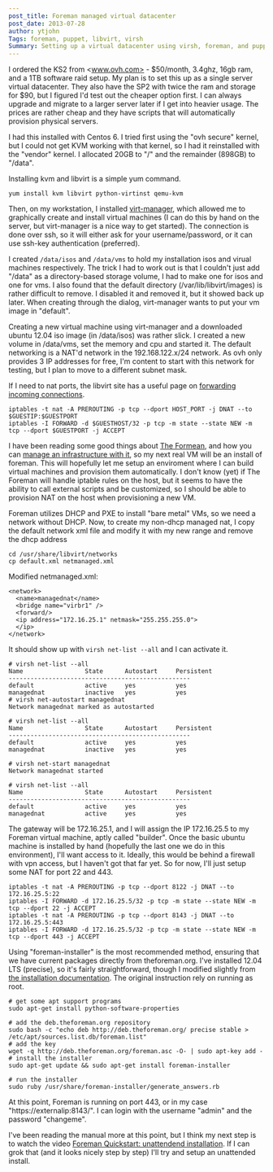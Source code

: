 ```yaml
---
post_title: Foreman managed virtual datacenter
post_date: 2013-07-28
author: ytjohn
Tags: foreman, puppet, libvirt, virsh
Summary: Setting up a virtual datacenter using virsh, foreman, and puppet.
---
```


I ordered the KS2 from <www.ovh.com> - $50/month, 3.4ghz, 16gb ram, and a 1TB software raid setup. My plan is to set this
up as a single server virtual datacenter. They also have the SP2 with twice the ram and storage for $90, but I figured I'd test out
the cheaper option first. I can always upgrade and migrate to a larger server later if I get into heavier usage. The prices are rather cheap and they have scripts that will automatically provision physical servers. 

I had this installed with Centos 6. I tried first using the "ovh secure" kernel, but I could not get KVM working with that kernel, so I had it reinstalled with the "vendor" kernel. I allocated 20GB to "/" and the remainder (898GB) to "/data". 

Installing kvm and libvirt is a simple yum command.

    yum install kvm libvirt python-virtinst qemu-kvm

Then, on my workstation, I installed [virt-manager](http://virt-manager.org/), which allowed me to graphically create and install virtual machines (I can do this by hand on the server, but virt-manager is a nice way to get started). The connection is done over ssh, so it will either ask for your username/password, or it can use ssh-key authentication (preferred).

I created `/data/isos` and `/data/vms` to hold my installation isos and virual machines respectively. The trick I had to work out is that I couldn't just add "/data" as a directory-based storage volume, I had to make one for isos and one for vms. I also found that the default directory (/var/lib/libvirt/images) is rather difficult to remove. I disabled it and removed it, but it showed back up later. When creating through the dialog, virt-manager wants to put your vm image in "default". 

Creating a new virtual machine using virt-manager and a downloaded ubuntu 12.04 iso image (in /data/isos) was rather slick. I created a new volume in /data/vms, set the memory and cpu and started it. The default networking is a NAT'd network in the 192.168.122.x/24 network. As ovh only provides 3 IP addresses for free, I'm content to start with this network for testing, but I plan to move to a different subnet mask.

If I need to nat ports, the libvirt site has a useful page on [forwarding incoming connections](http://wiki.libvirt.org/page/Networking#Forwarding_Incoming_Connections).

    iptables -t nat -A PREROUTING -p tcp --dport HOST_PORT -j DNAT --to $GUESTIP:$GUESTPORT
    iptables -I FORWARD -d $GUESTHOST/32 -p tcp -m state --state NEW -m tcp --dport $GUESTPORT -j ACCEPT

I have been reading some good things about [The Formean](http://theforeman.org/), and how you can [manage an infrastructure with it](http://engineering.yakaz.com/managing-an-infrastructure-datacenter-with-foreman-and-puppet.html), so my next real VM will be an install of foreman. This will hopefully let me setup an enviroment where I can build virtual machines and provision them automatically. I don't know (yet) if The Foreman will handle iptable rules on the host, but it seems to have the ability to call external scripts and be customized, so I should be able to provision NAT on the host when provisioning a new VM.

Foreman utilizes DHCP and PXE to install "bare metal" VMs, so we need a network without DHCP. Now, to create my non-dhcp managed nat, I copy the default network xml file and modify it with my new range and remove the dhcp address

    cd /usr/share/libvirt/networks
    cp default.xml netmanaged.xml


Modified netmanaged.xml:

    <network>
      <name>managednat</name>
      <bridge name="virbr1" />
      <forward/>
      <ip address="172.16.25.1" netmask="255.255.255.0">
      </ip>
    </network>

It should show up with `virsh net-list --all` and I can activate it.

    # virsh net-list --all
    Name                 State      Autostart     Persistent
    --------------------------------------------------
    default              active     yes           yes
    managednat           inactive   yes           yes
    # virsh net-autostart managednat
    Network managednat marked as autostarted

    # virsh net-list --all
    Name                 State      Autostart     Persistent
    --------------------------------------------------
    default              active     yes           yes
    managednat           inactive   yes           yes

    # virsh net-start managednat
    Network managednat started

    # virsh net-list --all
    Name                 State      Autostart     Persistent
    --------------------------------------------------
    default              active     yes           yes
    managednat           active     yes           yes

The gateway will be 172.16.25.1, and I will assign the IP 172.16.25.5 to my Foreman virtual machine, aptly called "builder".  Once the basic ubuntu machine is installed by hand (hopefully the last one we do in this environment), I'll want access to it. Ideally, this would be behind a firewall with vpn access, but I haven't got that far yet. So for now, I'll just setup some NAT for port 22 and 443.


    iptables -t nat -A PREROUTING -p tcp --dport 8122 -j DNAT --to 172.16.25.5:22
    iptables -I FORWARD -d 172.16.25.5/32 -p tcp -m state --state NEW -m tcp --dport 22 -j ACCEPT
    iptables -t nat -A PREROUTING -p tcp --dport 8143 -j DNAT --to 172.16.25.5:443
    iptables -I FORWARD -d 172.16.25.5/32 -p tcp -m state --state NEW -m tcp --dport 443 -j ACCEPT

Using "foreman-installer" is the most recommended method, ensuring that we have current packages directly from theforeman.org. I've installed 12.04 LTS (precise), so it's fairly straightforward, though I modified slightly from [the installation documentation](http://theforeman.org/manuals/1.2/index.html#3.2ForemanInstaller). The original instruction rely on running as root.

    # get some apt support programs 
    sudo apt-get install python-software-properties

    # add the deb.theforeman.org repository
    sudo bash -c "echo deb http://deb.theforeman.org/ precise stable > /etc/apt/sources.list.db/foreman.list"  
    # add the key
    wget -q http://deb.theforeman.org/foreman.asc -O- | sudo apt-key add -
    # install the installer
    sudo apt-get update && sudo apt-get install foreman-installer

    # run the installer
    sudo ruby /usr/share/foreman-installer/generate_answers.rb

  At this point, Foreman is running on port 443, or in my case "https://externalip:8143/". I can login with the username "admin" and the password "changeme".

  I've been reading the manual more at this point, but I think my next step is to watch the video [Foreman Quickstart: unattendend installation](http://www.youtube.com/watch?v=eHjpZr3GB6s). If I can grok that (and it looks nicely step by step) I'll try and setup an unattended install. 

